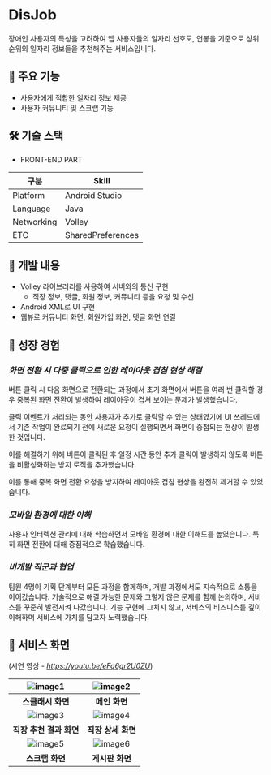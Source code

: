 # DisJob



장애인 사용자의 특성을 고려하여 앱 사용자들의 일자리 선호도, 연봉을 기준으로 상위 순위의 일자리 정보들을 추천해주는 서비스입니다.


## 📌 주요 기능


- 사용자에게 적합한 일자리 정보 제공
- 사용자 커뮤니티 및 스크랩 기능


## 🛠 기술 스택


- FRONT-END PART


|구분|Skill|
|------|---|
|Platform|Android Studio|
|Language|Java|
|Networking|Volley|
|ETC|SharedPreferences|


## 📌 개발 내용


- Volley 라이브러리를 사용하여 서버와의 통신 구현
    - 직장 정보, 댓글, 회원 정보, 커뮤니티 등을 요청 및 수신
- Android XML로 UI 구현
- 웹뷰로 커뮤니티 화면, 회원가입 화면, 댓글 화면 연결


## 📌 성장 경험


### *화면 전환 시 다중 클릭으로 인한 레이아웃 겹침 현상 해결*

버튼 클릭 시 다음 화면으로 전환되는 과정에서 초기 화면에서 버튼을 여러 번 클릭할 경우 중복된 화면 전환이 발생하여 레이아웃이 겹쳐 보이는 문제가 발생했습니다.

클릭 이벤트가 처리되는 동안 사용자가 추가로 클릭할 수 있는 상태였기에 UI 쓰레드에서 기존 작업이 완료되기 전에 새로운 요청이 실행되면서 화면이 중첩되는 현상이 발생한 것입니다.

이를 해결하기 위해 버튼이 클릭된 후 일정 시간 동안 추가 클릭이 발생하지 않도록 버튼을 비활성화하는 방지 로직을 추가했습니다.

이를 통해 중복 화면 전환 요청을 방지하여 레이아웃 겹침 현상을 완전히 제거할 수 있었습니다.


### *모바일 환경에 대한 이해*

사용자 인터렉션 관리에 대해 학습하면서 모바일 환경에 대한 이해도를 높였습니다. 특히 화면 전환에 대해 중점적으로 학습했습니다.


### *비개발 직군과 협업*

팀원 4명이 기획 단계부터 모든 과정을 함께하며, 개발 과정에서도 지속적으로 소통을 이어갔습니다. 기술적으로 해결 가능한 문제와 그렇지 않은 문제를 함께 논의하며, 서비스를 꾸준히 발전시켜 나갔습니다.
기능 구현에 그치지 않고, 서비스의 비즈니스를 깊이 이해하며 서비스에 가치를 담고자 노력했습니다.


## 📌 서비스 화면


(시연 영상 - *https://youtu.be/eFq6gr2U0ZU*)


<div align="center">

| ![image1](https://github.com/user-attachments/assets/7daedc76-a8c8-4f0b-8551-5d906a4a3830) | ![image2](https://github.com/user-attachments/assets/12492a51-b15a-4457-b86a-20fcceac3178) |
|:--------------------------------------------------------:|:--------------------------------------------------------:|
| **스클래시 화면**                                  | **메인 화면**                                  |
| ![image3](https://github.com/user-attachments/assets/63a1f6eb-19a0-416f-b346-6fccecbdba9c) | ![image4](https://github.com/user-attachments/assets/3c14f3c5-f73e-436a-a989-4f6ad160fe4e) |
| **직장 추천 결과 화면**                                  | **직장 상세 화면**                                  |
| ![image5](https://github.com/user-attachments/assets/3b989e5d-f8d0-4d4b-bf21-665338ff9774) | ![image6](https://github.com/user-attachments/assets/92b31305-fd48-40d0-8e6a-15c4220b3d7d) |
| **스크랩 화면**                                  | **게시판 화면**                                  |

</div>


